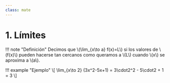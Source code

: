 ```yaml
---
class: mate
---
```


# 1. Límites

!!! note "Definición"
    Decimos que \\(\\lim_{x\\to a} f(x)=L\\) si los valores de \\(f(x)\\) pueden hacerse tan cercanos como queramos a \\(L\\) cuando \\(x\\) se aproxima a \\(a\\).

!!! example "Ejemplo"
    \\[
    \\lim_{x\\to 2} (3x^2-5x+1) = 3\\cdot2^2 - 5\\cdot2 + 1 = 3
    \\]
